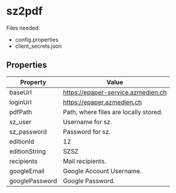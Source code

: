 # sz2pdf

Files needed:
* config.properties
* client_secrets.json


## Properties

| Property | Value |
| ------------- | ------------- |
| baseUrl | https://epaper-service.azmedien.ch |
| loginUrl | https://epaper.azmedien.ch |
| pdfPath | Path, where files are locally stored. |
| sz_user | Username for sz. |
| sz_password | Password for sz. |
| editionId | 12 |
| editionString | SZSZ |
| recipients | Mail recipients. |
| googleEmail | Google Account Username. |
| googlePassword | Google Password. |
